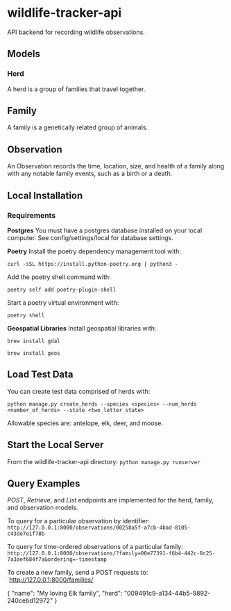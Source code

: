 # wildlife-tracker-api
API backend for recording wildlife observations.

## Models
### Herd
A herd is a group of families that travel together.
## Family
A family is a genetically related group of animals.
## Observation
An Observation records the time, location, size, and health of
a family along with any notable family events, such as a birth
or a death.

## Local Installation
### Requirements ###
**Postgres**
You must have a postgres database installed on your local computer.
See config/settings/local for database settings.

**Poetry**
Install the poetry dependency management tool with:

`curl -sSL https://install.python-poetry.org | python3 -`

Add the poetry shell command with:

`poetry self add poetry-plugin-shell`

Start a poetry virtual environment with:

`poetry shell`

**Geospatial Libraries**
 Install geospatial libraries with:

`brew install gdal`

`brew install geos`

## Load Test Data
You can create test data comprised of herds with:

`python manage.py create_herds --species <species> --num_herds <number_of_herds> --state <two_letter_state>`

Allowable species are: antelope, elk, deer, and moose.

## Start the Local Server
From the wildlife-tracker-api directory:
`python manage.py runserver`

## Query Examples
*POST*, *Retrieve*, and *List* endpoints are implemented for the
herd, family, and observation models.

To query for a particular observation by identifier:
`http://127.0.0.1:8000/observations/00258a5f-a7cb-4bad-8105-c43de7e1f78b`

To query for time-ordered observations of a particular family:
`http://127.0.0.1:8000/observations/?family=00e77391-f6b4-442c-8c25-7a3aef684f7a&ordering=-timestamp`

To create a new family, send a POST requests to:
`http://127.0.0.1:8000/families/

{
    "name": "My loving Elk family",
    "herd": "009491c9-a134-44b5-9892-240cebd12972"
}

